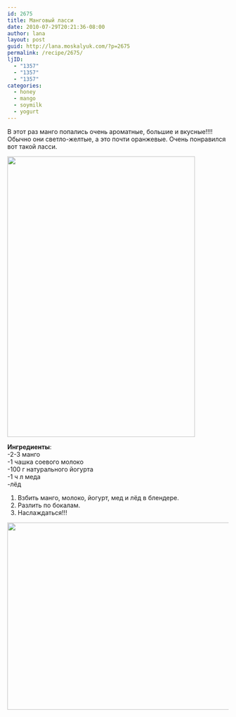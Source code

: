 ```yaml
---
id: 2675
title: Манговый ласси
date: 2010-07-29T20:21:36-08:00
author: lana
layout: post
guid: http://lana.moskalyuk.com/?p=2675
permalink: /recipe/2675/
ljID:
  - "1357"
  - "1357"
  - "1357"
categories:
  - honey
  - mango
  - soymilk
  - yogurt
---
```

В этот раз манго попались очень ароматные, большие и вкусные!!!! Обычно они светло-желтые, а это почти оранжевые. Очень понравился вот такой ласси.

<img loading="lazy" class="alignnone" title="mango lassi" src="http://farm5.static.flickr.com/4151/4842169087_a91f9147c8_z.jpg" alt="" width="427" height="640" /> 

**Ингредиенты**:  
-2-3 манго  
-1 чашка соевого молоко  
-100 г натурального йогурта  
-1 ч л меда  
-лёд

1. Взбить манго, молоко, йогурт, мед и лёд в блендере.  
2. Разлить по бокалам.  
3. Наслаждаться!!!

<img loading="lazy" class="alignnone" title="mango lassi" src="http://farm5.static.flickr.com/4110/4842789554_3299fc2ee7_z.jpg" alt="" width="640" height="427" />